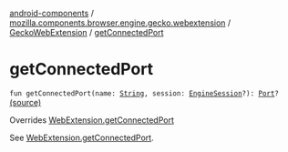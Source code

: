[android-components](../../index.md) / [mozilla.components.browser.engine.gecko.webextension](../index.md) / [GeckoWebExtension](index.md) / [getConnectedPort](./get-connected-port.md)

# getConnectedPort

`fun getConnectedPort(name: `[`String`](https://kotlinlang.org/api/latest/jvm/stdlib/kotlin/-string/index.html)`, session: `[`EngineSession`](../../mozilla.components.concept.engine/-engine-session/index.md)`?): `[`Port`](../../mozilla.components.concept.engine.webextension/-port/index.md)`?` [(source)](https://github.com/mozilla-mobile/android-components/blob/master/components/browser/engine-gecko-beta/src/main/java/mozilla/components/browser/engine/gecko/webextension/GeckoWebExtension.kt#L152)

Overrides [WebExtension.getConnectedPort](../../mozilla.components.concept.engine.webextension/-web-extension/get-connected-port.md)

See [WebExtension.getConnectedPort](../../mozilla.components.concept.engine.webextension/-web-extension/get-connected-port.md).

